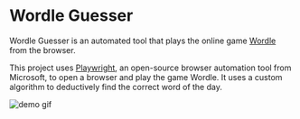 # Wordle Guesser

Wordle Guesser is an automated tool that plays the online game [Wordle](https://www.nytimes.com/games/wordle/index.html) from the browser.

This project uses [Playwright](https://playwright.dev), an open-source browser automation tool from Microsoft, to open a browser and play the game Wordle. It uses a custom algorithm to deductively find the correct word of the day.


![demo gif](https://media1.giphy.com/media/ZTBEs51ypAQfgKTofD/giphy.gif)